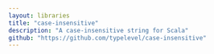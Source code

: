 ```yaml
---
layout: libraries
title: "case-insensitive"
description: "A case-insensitive string for Scala"
github: "https://github.com/typelevel/case-insensitive"
---
```


